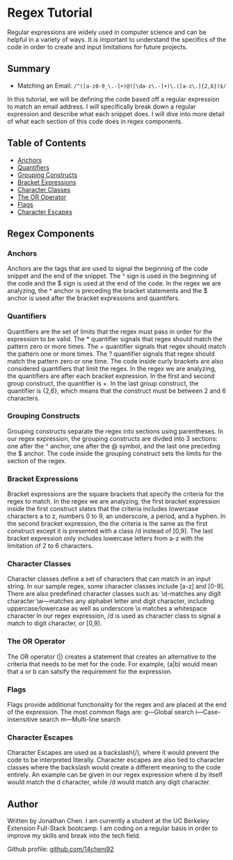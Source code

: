 # Regex Tutorial

Regular expressions are widely used in computer science and can be helpful in a variety of ways. It is important to understand the specifics of the code in order to create and input limitations for future projects. 

## Summary

* Matching an Email:  `/^([a-z0-9_\.-]+)@([\da-z\.-]+)\.([a-z\.]{2,6})$/`

In this tutorial, we will be defining the code based off a regular expression to match an email address. I will specifically break down a regular expression and describe what each snippet does. I will dive into more detail of what each section of this code does in regex components. 


## Table of Contents

- [Anchors](#anchors)
- [Quantifiers](#quantifiers)
- [Grouping Constructs](#grouping-constructs)
- [Bracket Expressions](#bracket-expressions)
- [Character Classes](#character-classes)
- [The OR Operator](#the-or-operator)
- [Flags](#flags)
- [Character Escapes](#character-escapes)

## Regex Components

### Anchors
Anchors are the tags that are used to signal the beginning of the code snippet and the end of the snippet. The ^ sign is used in the beginning of the code and the $ sign is used at the end of the code. In the regex we are analyzing, the ^ anchor is preceding the bracket statements and the $ anchor is used after the bracket expressions and quantifers. 

### Quantifiers
Quantifiers are the set of limits that the regex must pass in order for the expression to be valid. 
The * quantifier signals that regex should match the pattern zero or more times.
The + quantifier signals that regex should match the pattern one or more times.
The ? quantifier signals that regex should match the pattern zero or one time.
The code inside curly brackets are also considered quantifiers that limit the regex. In the regex we are analyzing, the quantifiers are after each bracket expression. In the first and second group construct, the quantifier is +. In the last group construct, the quantifier is {2,6}, which means that the construct must be between 2 and 6 characters. 

### Grouping Constructs
Grouping constructs separate the regex into sections using parentheses. In our regex expression, the grouping constructs are divded into 3 sections: one after the ^ anchor, one after the @ symbol, and the last one preceding the $ anchor. The code inside the grouping construct sets the limits for the section of the regex. 

### Bracket Expressions
Bracket expressions are the square brackets that specify the criteria for the regex to match. In the regex we are analyzing, the first bracket expression inside the first construct states that the criteria includes lowercase characters a to z, numbers 0 to 9, an underscore, a period, and a hyphen. In the second bracket expression, the the criteria is the same as the first construct except it is presented with a class /d instead of [0,9]. The last bracket expression only includes lowercase letters from a-z with the limitation of 2 to 6 characters. 

### Character Classes
Character classes define a set of characters that can match in an input string. In our sample regex, some character classes include [a-z] and [0-9]. There are also predefined character classes such as: 
\d-matches any digit character
\w—matches any alphabet letter and digit character, including uppercase/lowercase as well as underscore
\s matches a whitespace character
In our regex expression, /d is used as character class to signal a match to digit character, or [0,9].

### The OR Operator
The OR operator (|) creates a statement that creates an alternative to the criteria that needs to be met for the code. For example, (a|b) would mean that a or b can satsify the requirement for the expression. 

### Flags
Flags provide additional functionality for the regex and are placed at the end of the expression. 
The most common flags are:
g—Global search
i—Case-insensitive search
m—Multi-line search

### Character Escapes
Character Escapes are used as a backslash(/), where it would prevent the code to be interpreted literally. Character escapes are also tied to character classes where the backslash would create a different meaning to the code entirely. An example can be given in our regex expression where d by itself would match the d character, while /d would match any digit character. 

## Author

Written by Jonathan Chen. I am currently a student at the UC Berkeley Extension Full-Stack bootcamp. I am coding on a regular basis in order to improve my skills and break into the tech field. 

Github profile: [github.com/14chenj92](github.com/14chenj92)
